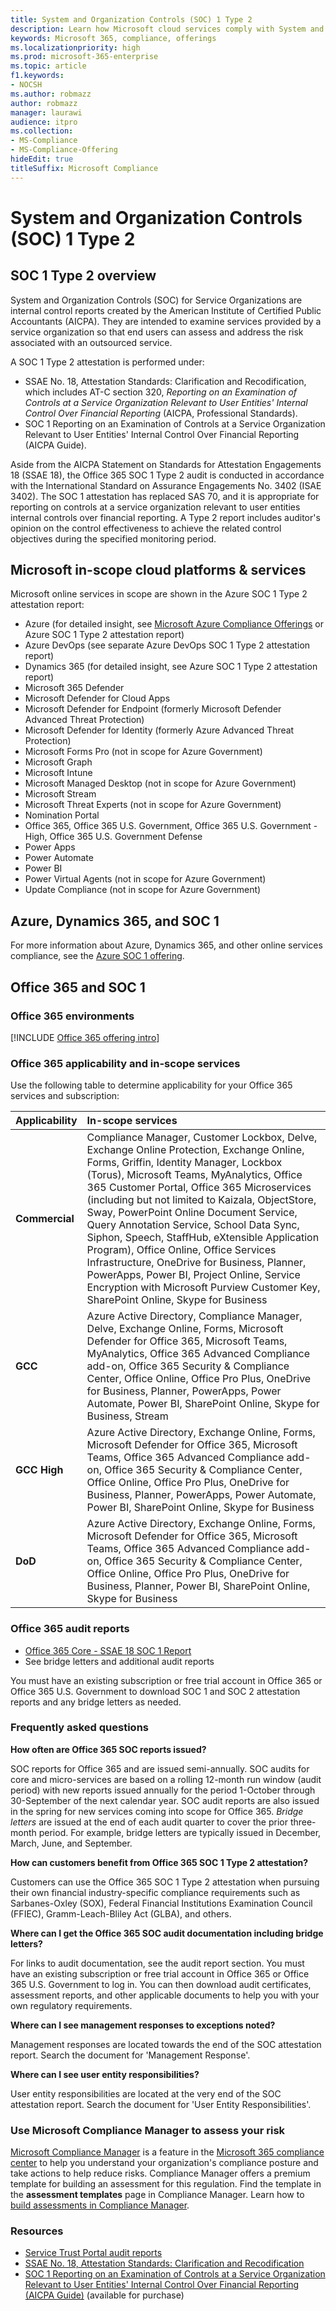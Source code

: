 ```yaml
---
title: System and Organization Controls (SOC) 1 Type 2
description: Learn how Microsoft cloud services comply with System and Organization Controls (SOC) 1 Type 2 standards for operational security.
keywords: Microsoft 365, compliance, offerings
ms.localizationpriority: high
ms.prod: microsoft-365-enterprise
ms.topic: article
f1.keywords:
- NOCSH
ms.author: robmazz
author: robmazz
manager: laurawi
audience: itpro
ms.collection:
- MS-Compliance
- MS-Compliance-Offering
hideEdit: true
titleSuffix: Microsoft Compliance
---
```


# System and Organization Controls (SOC) 1 Type 2

## SOC 1 Type 2 overview

System and Organization Controls (SOC) for Service Organizations are internal control reports created by the American Institute of Certified Public Accountants (AICPA). They are intended to examine services provided by a service organization so that end users can assess and address the risk associated with an outsourced service.

A SOC 1 Type 2 attestation is performed under:

- SSAE No. 18, Attestation Standards: Clarification and Recodification, which includes AT-C section 320, *Reporting on an Examination of Controls at a Service Organization Relevant to User Entities' Internal Control Over Financial Reporting* (AICPA, Professional Standards).
- SOC 1 Reporting on an Examination of Controls at a Service Organization Relevant to User Entities' Internal Control Over Financial Reporting (AICPA Guide).

Aside from the AICPA Statement on Standards for Attestation Engagements 18 (SSAE 18), the Office 365 SOC 1 Type 2 audit is conducted in accordance with the International Standard on Assurance Engagements No. 3402 (ISAE 3402). The SOC 1 attestation has replaced SAS 70, and it is appropriate for reporting on controls at a service organization relevant to user entities internal controls over financial reporting. A Type 2 report includes auditor's opinion on the control effectiveness to achieve the related control objectives during the specified monitoring period.

## Microsoft in-scope cloud platforms & services

Microsoft online services in scope are shown in the Azure SOC 1 Type 2 attestation report:

- Azure (for detailed insight, see [Microsoft Azure Compliance Offerings](https://azure.microsoft.com/resources/microsoft-azure-compliance-offerings/) or Azure SOC 1 Type 2 attestation report)
- Azure DevOps (see separate Azure DevOps SOC 1 Type 2 attestation report)
- Dynamics 365 (for detailed insight, see Azure SOC 1 Type 2 attestation report)
- Microsoft 365 Defender
- Microsoft Defender for Cloud Apps
- Microsoft Defender for Endpoint (formerly Microsoft Defender Advanced Threat Protection)
- Microsoft Defender for Identity (formerly Azure Advanced Threat Protection)
- Microsoft Forms Pro (not in scope for Azure Government)
- Microsoft Graph
- Microsoft Intune
- Microsoft Managed Desktop (not in scope for Azure Government)
- Microsoft Stream
- Microsoft Threat Experts (not in scope for Azure Government)
- Nomination Portal
- Office 365, Office 365 U.S. Government, Office 365 U.S. Government - High, Office 365 U.S. Government Defense
- Power Apps
- Power Automate
- Power BI
- Power Virtual Agents (not in scope for Azure Government)
- Update Compliance (not in scope for Azure Government)

## Azure, Dynamics 365, and SOC 1

For more information about Azure, Dynamics 365, and other online services compliance, see the [Azure SOC 1 offering](/azure/compliance/offerings/offering-soc-1).

## Office 365 and SOC 1

### Office 365 environments

[!INCLUDE [Office 365 offering intro](../includes/o365-offering-introduction.md)]

### Office 365 applicability and in-scope services

Use the following table to determine applicability for your Office 365 services and subscription:

| **Applicability** | **In-scope services** |
|:------------------|:----------------------|
| **Commercial** | Compliance Manager, Customer Lockbox, Delve, Exchange Online Protection, Exchange Online, Forms, Griffin, Identity Manager, Lockbox (Torus), Microsoft Teams, MyAnalytics, Office 365 Customer Portal, Office 365 Microservices (including but not limited to Kaizala, ObjectStore, Sway, PowerPoint Online Document Service, Query Annotation Service, School Data Sync, Siphon, Speech, StaffHub, eXtensible Application Program), Office Online, Office Services Infrastructure, OneDrive for Business, Planner, PowerApps, Power BI, Project Online, Service Encryption with Microsoft Purview Customer Key, SharePoint Online, Skype for Business |
| **GCC** | Azure Active Directory, Compliance Manager, Delve, Exchange Online, Forms, Microsoft Defender for Office 365, Microsoft Teams, MyAnalytics, Office 365 Advanced Compliance add-on, Office 365 Security & Compliance Center, Office Online, Office Pro Plus, OneDrive for Business, Planner, PowerApps, Power Automate, Power BI, SharePoint Online, Skype for Business, Stream |
| **GCC High** | Azure Active Directory, Exchange Online, Forms, Microsoft Defender for Office 365, Microsoft Teams, Office 365 Advanced Compliance add-on, Office 365 Security & Compliance Center, Office Online, Office Pro Plus, OneDrive for Business, Planner, PowerApps, Power Automate, Power  BI, SharePoint Online, Skype for Business |
| **DoD** | Azure Active Directory, Exchange Online, Forms, Microsoft Defender for Office 365, Microsoft Teams, Office 365 Advanced Compliance add-on, Office 365 Security & Compliance Center, Office Online, Office Pro Plus, OneDrive for Business, Planner, Power BI, SharePoint Online, Skype for Business |

### Office 365 audit reports

- [Office 365 Core - SSAE 18 SOC 1 Report](https://aka.ms/o365SOC-1)
- See bridge letters and additional audit reports

You must have an existing subscription or free trial account in Office 365 or Office 365 U.S. Government to download SOC 1 and SOC 2 attestation reports and any bridge letters as needed.

### Frequently asked questions

**How often are Office 365 SOC reports issued?**

SOC reports for Office 365 and are issued semi-annually. SOC audits for core and micro-services are based on a rolling 12-month run window (audit period) with new reports issued annually for the period 1-October through 30-September of the next calendar year. SOC audit reports are also issued in the spring for new services coming into scope for Office 365. *Bridge letters* are issued at the end of each audit quarter to cover the prior three-month period. For example, bridge letters are typically issued in December, March, June, and September.

**How can customers benefit from Office 365 SOC 1 Type 2 attestation?**

Customers can use the Office 365 SOC 1 Type 2 attestation when pursuing their own financial industry-specific compliance requirements such as Sarbanes-Oxley (SOX), Federal Financial Institutions Examination Council (FFIEC), Gramm-Leach-Bliley Act (GLBA), and others.

**Where can I get the Office 365 SOC audit documentation including bridge letters?**

For links to audit documentation, see the audit report section. You must have an existing subscription or free trial account in Office 365 or Office 365 U.S. Government to log in. You can then download audit certificates, assessment reports, and other applicable documents to help you with your own regulatory requirements.

**Where can I see management responses to exceptions noted?**

Management responses are located towards the end of the SOC attestation report. Search the document for 'Management Response'.

**Where can I see user entity responsibilities?**

User entity responsibilities are located at the very end of the SOC attestation report. Search the document for 'User Entity Responsibilities'.

### Use Microsoft Compliance Manager to assess your risk

[Microsoft Compliance Manager](/microsoft-365/compliance/compliance-manager) is a feature in the [Microsoft 365 compliance center](/microsoft-365/compliance/microsoft-365-compliance-center) to help you understand your organization's compliance posture and take actions to help reduce risks. Compliance Manager offers a premium template for building an assessment for this regulation. Find the template in the **assessment templates** page in Compliance Manager. Learn how to [build assessments in Compliance Manager](/microsoft-365/compliance/compliance-manager-assessments).

### Resources

- [Service Trust Portal audit reports](https://servicetrust.microsoft.com/ViewPage/MSComplianceGuideV3)
- [SSAE No. 18, Attestation Standards: Clarification and Recodification](https://www.aicpa.org/Research/Standards/AuditAttest/DownloadableDocuments/SSAE_No_18.pdf)
- [SOC 1 Reporting on an Examination of Controls at a Service Organization Relevant to User Entities' Internal Control Over Financial Reporting (AICPA Guide)](https://future.aicpa.org/cpe-learning/publication/reporting-on-an-examination-of-controls-at-a-service-organization-relevant-to-user-entities-internal-control-over-financial-reporting-soc-1-guide-OPL) (available for purchase)
